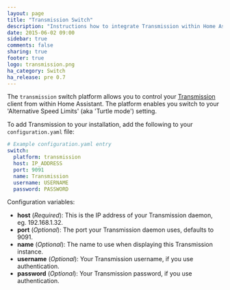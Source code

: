 ```yaml
---
layout: page
title: "Transmission Switch"
description: "Instructions how to integrate Transmission within Home Assistant."
date: 2015-06-02 09:00
sidebar: true
comments: false
sharing: true
footer: true
logo: transmission.png
ha_category: Switch
ha_release: pre 0.7
---
```



The `transmission` switch platform allows you to control your [Transmission](http://www.transmissionbt.com/) client from within Home Assistant. The platform enables you switch to your 'Alternative Speed Limits' (aka 'Turtle mode') setting.

To add Transmission to your installation, add the following to your `configuration.yaml` file:

```yaml
# Example configuration.yaml entry
switch:
  platform: transmission
  host: IP_ADDRESS
  port: 9091
  name: Transmission
  username: USERNAME
  password: PASSWORD
```

Configuration variables:

- **host** (*Required*): This is the IP address of your Transmission daemon, eg. 192.168.1.32.
- **port** (*Optional*): The port your Transmission daemon uses, defaults to 9091.
- **name** (*Optional*): The name to use when displaying this Transmission instance.
- **username** (*Optional*): Your Transmission username, if you use authentication.
- **password** (*Optional*): Your Transmission password, if you use authentication.

